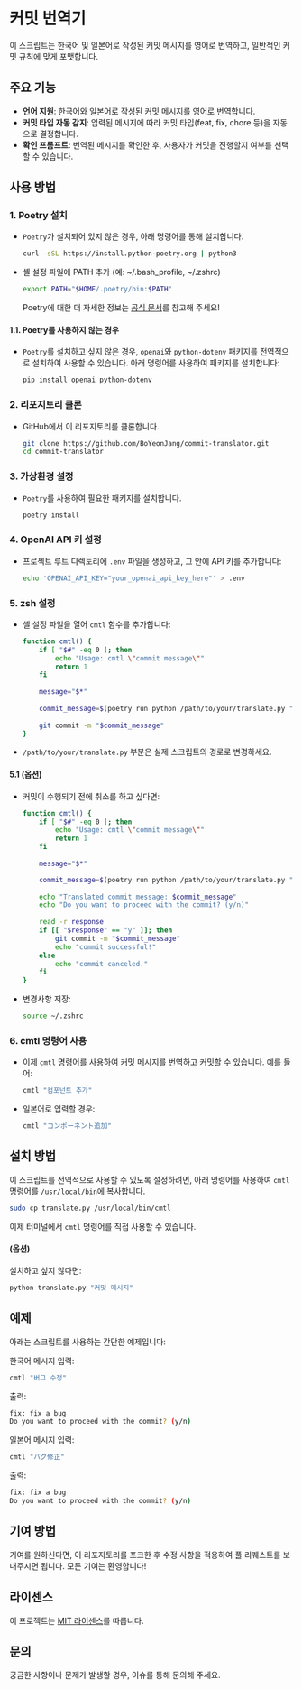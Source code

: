 # 커밋 번역기
이 스크립트는 한국어 및 일본어로 작성된 커밋 메시지를 영어로 번역하고, 일반적인 커밋 규칙에 맞게 포맷합니다.

## 주요 기능
- **언어 지원**: 한국어와 일본어로 작성된 커밋 메시지를 영어로 번역합니다.
- **커밋 타입 자동 감지**: 입력된 메시지에 따라 커밋 타입(feat, fix, chore 등)을 자동으로 결정합니다.
- **확인 프롬프트**: 번역된 메시지를 확인한 후, 사용자가 커밋을 진행할지 여부를 선택할 수 있습니다.

## 사용 방법
### 1. Poetry 설치

- `Poetry`가 설치되어 있지 않은 경우, 아래 명령어를 통해 설치합니다.
   
    ```bash
    curl -sSL https://install.python-poetry.org | python3 -
    ```

- 셸 설정 파일에 PATH 추가 (예: ~/.bash_profile, ~/.zshrc)

    ```bash
    export PATH="$HOME/.poetry/bin:$PATH"
    ```

    Poetry에 대한 더 자세한 정보는 [공식 문서](https://python-poetry.org/docs/)를 참고해 주세요!

#### 1.1. Poetry를 사용하지 않는 경우

- `Poetry`를 설치하고 싶지 않은 경우, `openai`와 `python-dotenv` 패키지를 전역적으로 설치하여 사용할 수 있습니다. 아래 명령어를 사용하여 패키지를 설치합니다:

    ```bash
    pip install openai python-dotenv
    ```

### 2. 리포지토리 클론
    
- GitHub에서 이 리포지토리를 클론합니다.
   
    ```bash
    git clone https://github.com/BoYeonJang/commit-translator.git
    cd commit-translator
    ```

### 3. 가상환경 설정

- `Poetry`를 사용하여 필요한 패키지를 설치합니다.

    ```bash
    poetry install
    ```

### 4. OpenAI API 키 설정
    
- 프로젝트 루트 디렉토리에 `.env` 파일을 생성하고, 그 안에 API 키를 추가합니다:

    ```bash
    echo 'OPENAI_API_KEY="your_openai_api_key_here"' > .env
    ```

### 5. zsh 설정

- 셸 설정 파일을 열어 `cmtl` 함수를 추가합니다:

    ```bash
    function cmtl() {
        if [ "$#" -eq 0 ]; then
            echo "Usage: cmtl \"commit message\""
            return 1
        fi
        
        message="$*"
        
        commit_message=$(poetry run python /path/to/your/translate.py "$message")
        
        git commit -m "$commit_message"
    }
    ```

- `/path/to/your/translate.py` 부분은 실제 스크립트의 경로로 변경하세요.

#### 5.1 (옵션)

- 커밋이 수행되기 전에 취소를 하고 싶다면:

    ```bash
    function cmtl() {
        if [ "$#" -eq 0 ]; then
            echo "Usage: cmtl \"commit message\""
            return 1
        fi
        
        message="$*"

        commit_message=$(poetry run python /path/to/your/translate.py "$message")
        
        echo "Translated commit message: $commit_message"
        echo "Do you want to proceed with the commit? (y/n)"
        
        read -r response
        if [[ "$response" == "y" ]]; then
            git commit -m "$commit_message"
            echo "commit successful!"
        else
            echo "commit canceled."
        fi
    }
    ```
    

- 변경사항 저장:
    ```bash
    source ~/.zshrc
    ```

### 6. cmtl 명령어 사용

- 이제 `cmtl` 명령어를 사용하여 커밋 메시지를 번역하고 커밋할 수 있습니다. 예를 들어:

    ```bash
    cmtl "컴포넌트 추가"
    ```

- 일본어로 입력할 경우:

    ```bash
    cmtl "コンポーネント追加"
    ```

## 설치 방법
이 스크립트를 전역적으로 사용할 수 있도록 설정하려면, 아래 명령어를 사용하여 `cmtl` 명령어를 `/usr/local/bin`에 복사합니다.

```bash
sudo cp translate.py /usr/local/bin/cmtl
```
이제 터미널에서 `cmtl` 명령어를 직접 사용할 수 있습니다.

#### (옵션)

설치하고 싶지 않다면:
```bash
python translate.py "커밋 메시지"
```

## 예제
아래는 스크립트를 사용하는 간단한 예제입니다:

한국어 메시지 입력:
```bash
cmtl "버그 수정"
```

출력:
```bash
fix: fix a bug
Do you want to proceed with the commit? (y/n)
```

일본어 메시지 입력:
```bash
cmtl "バグ修正"
```
출력:
```bash
fix: fix a bug
Do you want to proceed with the commit? (y/n)
```

## 기여 방법
기여를 원하신다면, 이 리포지토리를 포크한 후 수정 사항을 적용하여 풀 리퀘스트를 보내주시면 됩니다. 모든 기여는 환영합니다!

## 라이센스
이 프로젝트는 [MIT 라이센스](https://mit-license.org/)를 따릅니다.

## 문의
궁금한 사항이나 문제가 발생할 경우, 이슈를 통해 문의해 주세요.